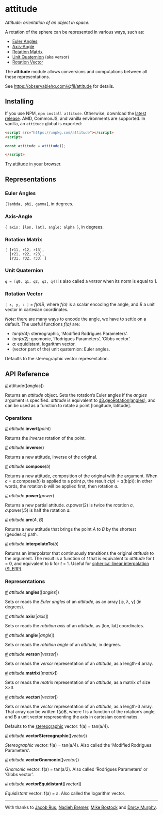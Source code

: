 # attitude

_Attitude: orientation of an object in space._

A rotation of the sphere can be represented in various ways, such as:

- [Euler Angles](#euler-angles)
- [Axis-Angle](#axis-angle)
- [Rotation Matrix](#rotation-matrix)
- [Unit Quaternion](#unit-quaternion) (aka versor)
- [Rotation Vector](#rotation-vector)

The **attitude** module allows conversions and computations between all these representations.

See https://observablehq.com/@fil/attitude for details.


## Installing

If you use NPM, `npm install attitude`. Otherwise, download the [latest release](https://github.com/Fil/attitude/releases/latest). AMD, CommonJS, and vanilla environments are supported. In vanilla, an `attitude` global is exported:

```html
<script src="https://unpkg.com/attitude"></script>
<script>

const attitude = attitude();

</script>
```

[Try attitude in your browser.](https://observablehq.com/collection/@fil/attitude)


## Representations


### Euler Angles

`[lambda, phi, gamma]`, in degrees.

### Axis-Angle

`{ axis: [lon, lat], angle: alpha }`, in degrees.

### Rotation Matrix

~~~{js}
[ [r11, r12, r13],
  [r21, r22, r23],
  [r31, r32, r33] ]
~~~

### Unit Quaternion

`q = [q0, q1, q2, q3, q4]` is also called a *versor* when its norm is equal to 1.

### Rotation Vector

`[ x, y, z ]` = *f(a)B*, where *f(a)* is a scalar encoding the angle, and *B* a unit vector in cartesian coordinates.

*Note:* there are many ways to encode the angle, we have to settle on a default. The useful functions *f(a)* are:
- *tan(a/4)*: stereographic, ‘Modified Rodrigues Parameters’.
- *tan(a/2)*: gnomonic, ‘Rodrigues Parameters’, ‘Gibbs vector’.
- *a*: equidistant, logarithm vector.
- (vector part of the) unit quaternion: Euler angles.

Defaults to the stereographic vector representation.


## API Reference

<a name="attitude" href="#attitude">#</a> attitude([<i>angles</i>])

Returns an *attitude* object. Sets the rotation’s Euler angles if the *angles* argument is specified. *attitude* is equivalent to [d3.geoRotation(angles)](https://github.com/d3/d3-geo/blob/master/README.md#geoRotation), and can be used as a function to rotate a point [longitude, latitude]. 

### Operations

<a name="attitude_invert" href="#attitude_invert">#</a> *attitude*.<b>invert</b>(<i>point</i>)

Returns the *inverse* rotation of the point.

<a name="attitude_inverse" href="#attitude_inverse">#</a> *attitude*.<b>inverse</b>()

Returns a new attitude, inverse of the original.

<a name="attitude_compose" href="#attitude_compose">#</a> *attitude*.<b>compose</b>(<i>b</i>)

Returns a new attitude, composition of the original with the argument. When *c* = *a*.compose(*b*) is applied to a point *p*, the result *c*(*p*) = *a*(*b*(*p*)): in other words, the rotation *b* will be applied first, then rotation *a*.

<a name="attitude_power" href="#attitude_power">#</a> *attitude*.<b>power</b>(<i>power</i>)

Returns a new partial attitude. *a*.power(2) is twice the rotation *a*, *a*.power(.5) is half the rotation *a*.

<a name="attitude_arc" href="#attitude_arc">#</a> *attitude*.<b>arc</b>(<i>A</i>, <i>B</i>)

Returns a new attitude that brings the point *A* to *B* by the shortest (geodesic) path.

<a name="attitude_interpolateTo" href="#attitude_interpolateTo">#</a> *attitude*.<b>interpolateTo</b>(<i>b</i>)

Returns an interpolator that continuously transitions the original *attitude* to the argument. The result is a function of *t* that is equivalent to *attitude* for *t* = 0, and equivalent to *b* for *t* = 1. Useful for [spherical linear interpolation (SLERP)](https://observablehq.com/d/b3c52ccf8f22ef2b?collection=@fil/attitude).


### Representations

<a name="attitude_angles" href="#attitude_angles">#</a> *attitude*.<b>angles</b>([<i>angles</i>])

Sets or reads the *Euler angles* of an *attitude*, as an array [&phi;, &lambda;, &gamma;] (in degrees).

<a name="attitude_axis" href="#attitude_axis">#</a> *attitude*.<b>axis</b>([<i>axis</i>])

Sets or reads the *rotation axis* of an *attitude*, as [lon, lat] coordinates.

<a name="attitude_angle" href="#attitude_angle">#</a> *attitude*.<b>angle</b>([<i>angle</i>])

Sets or reads the *rotation angle* of an *attitude*, in degrees.

<a name="attitude_versor" href="#attitude_versor">#</a> *attitude*.<b>versor</b>([<i>versor</i>])

Sets or reads the *versor* representation of an *attitude*, as a length-4 array.

<a name="attitude_matrix" href="#attitude_matrix">#</a> *attitude*.<b>matrix</b>([<i>matrix</i>])

Sets or reads the *matrix* representation of an *attitude*, as a matrix of size 3&times;3.

<a name="attitude_vector" href="#attitude_vector">#</a> *attitude*.<b>vector</b>([<i>vector</i>])

Sets or reads the *vector* representation of an *attitude*, as a length-3 array. That array can be written f(a)B, where f is a function of the rotation’s angle, and B a unit vector respresenting the axis in cartesian coordinates.

Defaults to the [stereographic](#attitude_vectorStereographic) vector: f(a) = tan(a/4).

<a name="attitude_vectorStereographic" href="#attitude_vectorStereographic">#</a> *attitude*.<b>vectorStereographic</b>([<i>vector</i>])

*Stereographic* vector: f(a) = tan(a/4). Also called the ‘Modified Rodrigues Parameters’.

<a name="attitude_vectorGnomonic" href="#attitude_vectorGnomonic">#</a> *attitude*.<b>vectorGnomonic</b>([<i>vector</i>])

*Gnomonic* vector: f(a) = tan(a/2). Also called ‘Rodrigues Parameters’ or ‘Gibbs vector’.

<a name="attitude_vectorEquidistant" href="#attitude_vectorEquidistant">#</a> *attitude*.<b>vectorEquidistant</b>([<i>vector</i>])

*Equidistant* vector: f(a) = a. Also called the logarithm vector.



---

With thanks to [Jacob Rus](https://observablehq.com/@jrus), [Nadieh Bremer](https://www.visualcinnamon.com), [Mike Bostock](https://bost.ocks.org/mike/) and [Darcy Murphy](https://github.com/mrDarcyMurphy).
